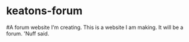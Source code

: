# keatons-forum
#A forum website I'm creating.
This is a website I am making. It will be a forum. 'Nuff said.
